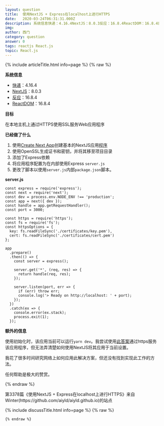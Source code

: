 ```yaml
---
layout: question
title:  使用NextJS + Express在localhost上进行HTTPS
date:   2020-03-24T06:31:31.000Z
description: 系统信息快递：4.16.4NextJS：8.0.3反应：16.8.4ReactDOM：16.8.4目标在本地主机上通过HTTPS使用...
img: 
author: 西门
category: question
answer: 0
tags: reactjs React.js
topic: React.js
---
```

<div class="article-root">
  <div class="article">
    {% include articleTitle.html info=page %}
    {% raw %}
    <div class="article-content"><p><strong><font style="vertical-align: inherit;"><font style="vertical-align: inherit;">系统信息</font></font></strong></p>

<ul>
<li><a href="https://github.com/expressjs/express" rel="nofollow noreferrer"><font style="vertical-align: inherit;"><font style="vertical-align: inherit;">快递</font></font></a><font style="vertical-align: inherit;"><font style="vertical-align: inherit;">：4.16.4</font></font></li>
<li><a href="https://github.com/zeit/next.js/" rel="nofollow noreferrer"><font style="vertical-align: inherit;"><font style="vertical-align: inherit;">NextJS</font></font></a><font style="vertical-align: inherit;"><font style="vertical-align: inherit;">：8.0.3</font></font></li>
<li><a href="https://github.com/facebook/react" rel="nofollow noreferrer"><font style="vertical-align: inherit;"><font style="vertical-align: inherit;">反应</font></font></a><font style="vertical-align: inherit;"><font style="vertical-align: inherit;">：16.8.4</font></font></li>
<li><a href="https://github.com/facebook/react/tree/master/packages/react-dom" rel="nofollow noreferrer"><font style="vertical-align: inherit;"><font style="vertical-align: inherit;">ReactDOM</font></font></a><font style="vertical-align: inherit;"><font style="vertical-align: inherit;">：16.8.4</font></font></li>
</ul>

<p><strong><font style="vertical-align: inherit;"><font style="vertical-align: inherit;">目标</font></font></strong></p>

<p><font style="vertical-align: inherit;"><font style="vertical-align: inherit;">在本地主机上通过HTTPS使用SSL服务Web应用程序</font></font></p>

<p><strong><font style="vertical-align: inherit;"><font style="vertical-align: inherit;">已经做了什么</font></font></strong></p>

<ol>
<li><font style="vertical-align: inherit;"><font style="vertical-align: inherit;">使用</font><a href="https://github.com/segmentio/create-next-app" rel="nofollow noreferrer"><font style="vertical-align: inherit;">Create Next App</font></a><font style="vertical-align: inherit;">创建基本的NextJS应用</font></font><a href="https://github.com/segmentio/create-next-app" rel="nofollow noreferrer"><font style="vertical-align: inherit;"><font style="vertical-align: inherit;">程序</font></font></a></li>
<li><font style="vertical-align: inherit;"><font style="vertical-align: inherit;">使用OpenSSL生成证书和密钥，并将其移至项目目录</font></font></li>
<li><font style="vertical-align: inherit;"><font style="vertical-align: inherit;">添加了Express依赖</font></font></li>
<li><font style="vertical-align: inherit;"><font style="vertical-align: inherit;">将应用程序配置为在内部使用Express </font></font><code>server.js</code></li>
<li><font style="vertical-align: inherit;"><font style="vertical-align: inherit;">更改了脚本以使用</font></font><code>server.js</code><font style="vertical-align: inherit;"><font style="vertical-align: inherit;">内部</font></font><code>package.json</code><font style="vertical-align: inherit;"><font style="vertical-align: inherit;">脚本。</font></font></li>
</ol>

<p><strong><font style="vertical-align: inherit;"><font style="vertical-align: inherit;">server.js</font></font></strong></p>

<pre><code>const express = require('express');<font></font>
const next = require('next');<font></font>
const dev = process.env.NODE_ENV !== 'production';<font></font>
const app = next({ dev });<font></font>
const handle = app.getRequestHandler();<font></font>
const port = 3000;<font></font>
<font></font>
const https = require('https');<font></font>
const fs = require('fs');<font></font>
const httpsOptions = {<font></font>
  key: fs.readFileSync('./certificates/key.pem'),<font></font>
  cert: fs.readFileSync('./certificates/cert.pem')<font></font>
};<font></font>
<font></font>
app<font></font>
  .prepare()<font></font>
  .then(() =&gt; {<font></font>
    const server = express();<font></font>
<font></font>
    server.get('*', (req, res) =&gt; {<font></font>
      return handle(req, res);<font></font>
    });<font></font>
<font></font>
    server.listen(port, err =&gt; {<font></font>
      if (err) throw err;<font></font>
      console.log('&gt; Ready on http://localhost: ' + port);<font></font>
    });<font></font>
  })<font></font>
  .catch(ex =&gt; {<font></font>
    console.error(ex.stack);<font></font>
    process.exit(1);<font></font>
  });<font></font>
</code></pre>

<p><strong><font style="vertical-align: inherit;"><font style="vertical-align: inherit;">额外的信息</font></font></strong></p>

<p><font style="vertical-align: inherit;"><font style="vertical-align: inherit;">使用初始化时，该应用当前可以运行</font></font><code>yarn dev</code><font style="vertical-align: inherit;"><font style="vertical-align: inherit;">。</font><font style="vertical-align: inherit;">我尝试使用</font></font><a href="https://stackoverflow.com/a/42298344/3256783"><font style="vertical-align: inherit;"><font style="vertical-align: inherit;">此答案</font></font></a><font style="vertical-align: inherit;"><font style="vertical-align: inherit;">通过https服务该应用程序，</font><font style="vertical-align: inherit;">但无法弄清楚如何使用NextJS将其应用于当前设置。</font></font></p>

<p><font style="vertical-align: inherit;"><font style="vertical-align: inherit;">我花了很多时间研究网络上如何应用此解决方案，但还没有找到实现此工作的方法。</font></font></p>

<p><font style="vertical-align: inherit;"><font style="vertical-align: inherit;">任何帮助是极大的赞赏。</font></font></p></div>
    {% endraw %}
  </div>
  <p class="winter_mark">第3378篇《使用NextJS + Express在localhost上进行HTTPS》来自Winter(https://github.com/aiyld/aiyld.github.io)的站点</p>
  <div class="discuss-wrapper">
    {% include discussTitle.html info=page %}
    {% raw %}
    
    {% endraw %}
  </div>
<div>
